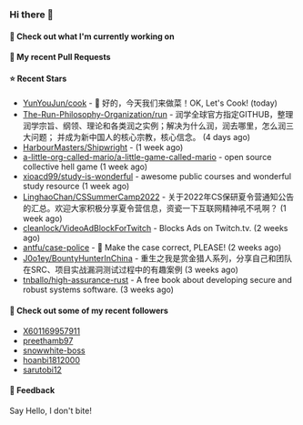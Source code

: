 ### Hi there 👋

#### 👷 Check out what I'm currently working on

#### 🔨 My recent Pull Requests


#### ⭐ Recent Stars

- [YunYouJun/cook](https://github.com/YunYouJun/cook) - 🍲 好的，今天我们来做菜！OK, Let&#39;s Cook! (today)
- [The-Run-Philosophy-Organization/run](https://github.com/The-Run-Philosophy-Organization/run) - 润学全球官方指定GITHUB，整理润学宗旨、纲领、理论和各类润之实例；解决为什么润，润去哪里，怎么润三大问题； 并成为新中国人的核心宗教，核心信念。 (4 days ago)
- [HarbourMasters/Shipwright](https://github.com/HarbourMasters/Shipwright) -  (1 week ago)
- [a-little-org-called-mario/a-little-game-called-mario](https://github.com/a-little-org-called-mario/a-little-game-called-mario) - open source collective hell game (1 week ago)
- [xioacd99/study-is-wonderful](https://github.com/xioacd99/study-is-wonderful) - awesome public courses and wonderful study resource (1 week ago)
- [LinghaoChan/CSSummerCamp2022](https://github.com/LinghaoChan/CSSummerCamp2022) - 关于2022年CS保研夏令营通知公告的汇总。欢迎大家积极分享夏令营信息，资瓷一下互联网精神吼不吼啊？ (1 week ago)
- [cleanlock/VideoAdBlockForTwitch](https://github.com/cleanlock/VideoAdBlockForTwitch) - Blocks Ads on Twitch.tv. (2 weeks ago)
- [antfu/case-police](https://github.com/antfu/case-police) - 🚨 Make the case correct, PLEASE! (2 weeks ago)
- [J0o1ey/BountyHunterInChina](https://github.com/J0o1ey/BountyHunterInChina) - 重生之我是赏金猎人系列，分享自己和团队在SRC、项目实战漏洞测试过程中的有趣案例 (3 weeks ago)
- [tnballo/high-assurance-rust](https://github.com/tnballo/high-assurance-rust) - A free book about developing secure and robust systems software. (3 weeks ago)

#### 👯 Check out some of my recent followers

- [X601169957911](https://github.com/X601169957911)
- [preethamb97](https://github.com/preethamb97)
- [snowwhite-boss](https://github.com/snowwhite-boss)
- [hoanbi1812000](https://github.com/hoanbi1812000)
- [sarutobi12](https://github.com/sarutobi12)

#### 💬 Feedback

Say Hello, I don't bite!